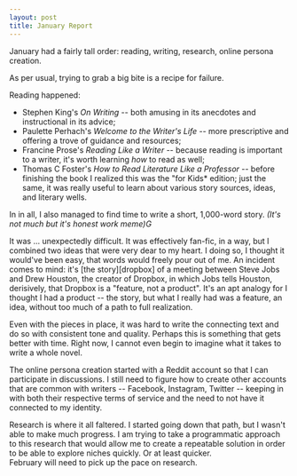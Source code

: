 ```yaml
---
layout: post
title: January Report
---
```


January had a fairly tall order: reading, writing,
research, online persona creation.

As per usual, trying to grab a big bite is a recipe
for failure.

Reading happened:

* Stephen King's *On Writing*
  -- both amusing in its anecdotes and instructional in its advice;
* Paulette Perhach's *Welcome to the Writer's Life*
  -- more prescriptive and offering a trove of guidance and resources;
* Francine Prose's *Reading Like a Writer*
  -- because reading is important to a writer,
  it's worth learning *how* to read as well;
* Thomas C Foster's *How to Read Literature Like a Professor*
  -- before finishing the book I realized this was the "for Kids* edition;
  just the same, it was really useful to learn about various story sources,
  ideas, and literary wells.

In in all, I also managed to find time to write a short,
1,000-word story. *(It's not much but it's honest work meme)G*

It was ... unexpectedly difficult. It was effectively fan-fic,
in a way, but I combined two ideas that were very dear to my heart.
I doing so, I thought it would've been easy, that words would freely
pour out of me. An incident comes to mind: it's [the story][dropbox]
of a meeting between Steve Jobs and Drew Houston, the creator of Dropbox,
in which Jobs tells Houston, derisively, that Dropbox is a "feature,
not a product". It's an apt analogy for I thought I had a product
-- the story, but what I really had was a feature, an idea, without
too much of a path to full realization.

Even with the pieces in place, it was hard to write the connecting
text and do so with consistent tone and quality. Perhaps this is
something that gets better with time. Right now, I cannot even
begin to imagine what it takes to write a whole novel.

The online persona creation started with a Reddit account so that
I can participate in discussions. I still
need to figure how to create other accounts that are common
with writers -- Facebook, Instagram, Twitter -- keeping in with both
their respective terms of service and the need to not have it connected
to my identity.

Research is where it all faltered. I started going down that path,
but I wasn't able to make much progress. I am trying to take a
programmatic approach to this research that would allow me to create a
repeatable solution in order to be able to explore niches quickly.
Or at least quicker.  
February will need to pick up the pace on research.
